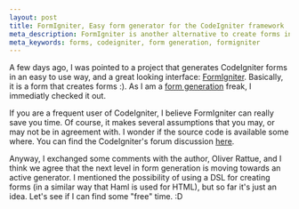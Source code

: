 ```yaml
---
layout: post
title: FormIgniter, Easy form generator for the CodeIgniter framework
meta_description: FormIgniter is another alternative to create forms in a more agile way.
meta_keywords: forms, codeigniter, form generation, formigniter
---
```

A few days ago, I was pointed to a project that generates CodeIgniter forms in an easy to use way, and a great looking interface: 
<a href="http://formigniter.org/">FormIgniter</a>. Basically, it is a form that creates forms :). As I am a <a href="http://blog.favrik.com/2007/11/23/forms-in-codeigniter-views/">form generation</a> freak,
 I immediatly checked it out.

If you are a frequent user of CodeIgniter, I believe FormIgniter can really save you time. Of course, it makes several assumptions that you may, or may not be in agreement with. I wonder if the source code is available some where.  You can find the CodeIgniter's forum discussion <a href="http://codeigniter.com/forums/viewthread/111570/">here</a>.

Anyway, I exchanged some comments with the author, Oliver Rattue, and I think we agree that the next level in form generation is moving towards an active generator. I mentioned the possibility of using a DSL for creating forms (in a similar way that Haml is used for HTML), but so far it's just an idea. Let's see if I can find some "free" time. :D


